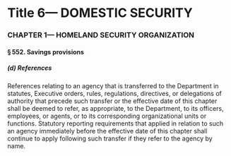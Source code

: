 
# Title 6— DOMESTIC SECURITY
### CHAPTER 1— HOMELAND SECURITY ORGANIZATION
#### § 552. Savings provisions
##### (d) References

References relating to an agency that is transferred to the Department in statutes, Executive orders, rules, regulations, directives, or delegations of authority that precede such transfer or the effective date of this chapter shall be deemed to refer, as appropriate, to the Department, to its officers, employees, or agents, or to its corresponding organizational units or functions. Statutory reporting requirements that applied in relation to such an agency immediately before the effective date of this chapter shall continue to apply following such transfer if they refer to the agency by name.
